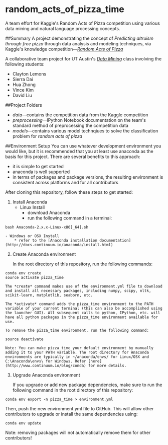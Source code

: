 # random_acts_of_pizza_time
A team effort for Kaggle's Random Acts of Pizza competition using various data mining and natural language processing concepts.

##Summary
A project demonstrating the concept of *Predicting altruism through free pizza* through data analysis and modeling techniques, via Kaggle's knowledge competition—<a href="https://www.kaggle.com/c/random-acts-of-pizza">*Random Acts of Pizza*</a>

A collaborative team project for UT Austin's <a href="http://www.ideal.ece.utexas.edu/courses/ee380l_ese/">*Data Mining*</a> class involving the following students:
- Clayton Lemons
- Sierra Dai
- Hua Zhong
- Vince Kim
- David Liu

##Project Folders
- *data*—contains the competition data from the Kaggle competition
- *preprocessing*—IPython Notebook documentation on the team's standard method of preprocessing the competition data
- *models*—contains various model technqiues to solve the classification problem for *random acts of pizza*

##Environment Setup
You can use whatever development environment you would like, but it is recommended that you at least use anaconda as the basis for this project. There are several benefits to this approach:
- it is simple to get started
- anaconda is well supported
- in terms of packages and package versions, the resulting environment is consistent across platforms and for all contributors


After cloning this repository, follow these steps to get started:

1. Install Anaconda
    - Linux Install
        * download Anaconda
        * run the following command in a terminal:
```
bash Anaconda-2.x.x-Linux-x86[_64].sh
```
    - Windows or OSX Install
        * refer to the [Anaconda installation documentation](http://docs.continuum.io/anaconda/install.html)

2. Create Anaconda environment

    In the root directory of this repository, run the following commands:
```
conda env create
source activate pizza_time
```
    The *create* command makes use of the environment.yml file to download and install all necessary packages, including numpy, scipy, nltk, scikit-learn, matplotlib, seaborn, etc.

    The *activate* command adds the pizza_time environment to the PATH variable of your current terminal (this can also be accomplished using the launcher GUI). All subsequent calls to python, IPython, etc. will have all python packages in the pizza_time environment available for use.
    
    To remove the pizza_time environment, run the following command:
```
source deactivate
```

    Note: You can make pizza_time your default environment by manually adding it to your PATH variable. The root directory for Anaconda environments are typically in ~/anaconda/envs/ for Linux/OSX and C:\Anaconda\envs\ for Windows. Refer [here](http://www.continuum.io/blog/conda) for more details.

3. Upgrade Anaconda environment

   If you upgrade or add new package dependencies, make sure to run the following command in the root directory of this repository:
```
conda env export -n pizza_time > environment.yml
```

   Then, push the new environment.yml file to GitHub. This will allow other contributors to upgrade or install the same dependencies using:
```
conda env update
```   

   Note: removing packages will not automatically remove them for other contributors!
